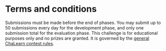 # Terms and conditions

Submissions must be made before the end of phases. You may submit up to 50 submissions every day for the development phase, and only one submission total for the evaluation phase.
This challenge is for educational purposes only and no prizes are granted. It is governed by the [general ChaLearn contest rules](http://www.causality.inf.ethz.ch/GeneralChalearnContestRuleTerms.html).